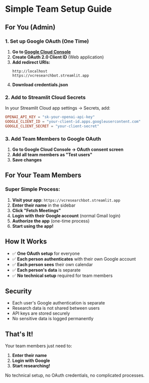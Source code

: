 # Simple Team Setup Guide

## For You (Admin)

### 1. Set up Google OAuth (One Time)
1. **Go to [Google Cloud Console](https://console.cloud.google.com/)**
2. **Create OAuth 2.0 Client ID** (Web application)
3. **Add redirect URIs:**
   ```
   http://localhost
   https://vcresearchbot.streamlit.app
   ```
4. **Download credentials.json**

### 2. Add to Streamlit Cloud Secrets
In your Streamlit Cloud app settings → Secrets, add:
```toml
OPENAI_API_KEY = "sk-your-openai-api-key"
GOOGLE_CLIENT_ID = "your-client-id.apps.googleusercontent.com"
GOOGLE_CLIENT_SECRET = "your-client-secret"
```

### 3. Add Team Members to Google OAuth
1. **Go to Google Cloud Console → OAuth consent screen**
2. **Add all team members as "Test users"**
3. **Save changes**

## For Your Team Members

### Super Simple Process:
1. **Visit your app**: `https://vcresearchbot.streamlit.app`
2. **Enter their name** in the sidebar
3. **Click "Fetch Meetings"**
4. **Login with their Google account** (normal Gmail login)
5. **Authorize the app** (one-time process)
6. **Start using the app!**

## How It Works

- ✅ **One OAuth setup** for everyone
- ✅ **Each person authenticates** with their own Google account
- ✅ **Each person sees** their own calendar
- ✅ **Each person's data** is separate
- ✅ **No technical setup** required for team members

## Security

- Each user's Google authentication is separate
- Research data is not shared between users
- API keys are stored securely
- No sensitive data is logged permanently

## That's It!

Your team members just need to:
1. **Enter their name**
2. **Login with Google**
3. **Start researching!**

No technical setup, no OAuth credentials, no complicated processes. 